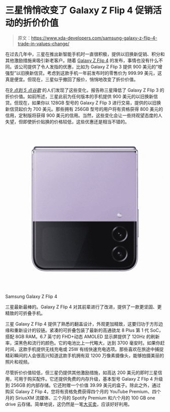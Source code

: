 # 三星悄悄改变了 Galaxy Z Flip 4 促销活动的折价价值

> 原文：<https://www.xda-developers.com/samsung-galaxy-z-flip-4-trade-in-values-change/>

在过去几年中，三星在推出新智能手机时一直很积极，提供以旧换新促销、积分和其他激励措施来吸引新老客户。随着 [Galaxy Z Flip 4](https://www.xda-developers.com/samsung-galaxy-z-flip-4-hands-on/) 的发布，事情也没有什么不同。该公司提供了令人发指的优惠，比如为 Galaxy Z Flip 3 提供 900 美元的“增强型”以旧换新信贷。考虑到这款手机一年前发布时的零售价为 999.99 美元，这真是便宜。但现在，三星似乎撤回了报价，悄悄地改变了折价价值。

在[*9 点到 5 点谷歌*](https://9to5google.com/2022/08/16/galaxy-z-flip-3-trade-in/) 的人们发现了这些变化，报告称三星降低了 Galaxy Z Flip 3 的折价价值。如前所述，三星此前为任何版本的手机提供 900 美元的以旧换新信贷。但现在，如果你以 128GB 型号的 Galaxy Z Flip 3 进行交易，提供的以旧换新信贷起价为 700 美元。那些拥有 256GB 型号的用户将有资格获得 800 美元的信用，定制版将获得 900 美元的信用。当然，这些变化会让一些持观望态度的人失望，但即使折价贴换的价格较低，这些优惠还是相当不错的。

 <picture>![The Galaxy Z Flip 4 is the ideal phone for those who want something more pocketable -- and more stylish. ](img/e47692a41ad6b5d9aae1945560b7be1f.png)</picture> 

Samsung Galaxy Z Flip 4

三星最新最棒的。Galaxy Z Flip 4 对其前辈进行了改进，提供了一款更坚固、更精致的可折叠手机。

三星 Galaxy Z Flip 4 提供了熟悉的翻盖设计，外观更加精致，这要归功于方形边缘和重新设计的铰链。紧凑的可折叠包装了最新的高通骁龙 8 Plus 第 1 代 SoC，搭配 8GB RAM。6.7 英寸的 FHD+动态 AMOLED 显示屏提供了 120Hz 的刷新率，深黑色和流行的颜色。它的电池比上一代略大，达到 3700 毫安时。如果你赶时间，这款手机提供无线充电或 25W 有线快速充电选项。那些喜欢在旅途中捕捉精彩瞬间的人会很高兴知道这款手机拥有双 1200 万像素摄像头，能够拍摄美丽的照片和视频。

尽管折价价值较低，但三星仍提供其他激励措施，如高达 200 美元的即时三星信用，可用于购买配件。它还提供免费的内存升级，基本型号 Galaxy Z Flip 4 升级到 256GB 的内部存储。它还附赠一个价值 39.99 美元的盒子。除此之外，通过购买 Galaxy Z Flip 4，您将有资格免费获得四个月的 YouTube Premium、四个月的 SiriusXM 流媒体、三个月的 Spotify Premium 和六个月的 100 GB one drive 云存储。简单地说，这仍然是一笔[大买卖](https://www.xda-developers.com/best-samsung-galaxy-z-flip-4-deals/)，应该好好利用。